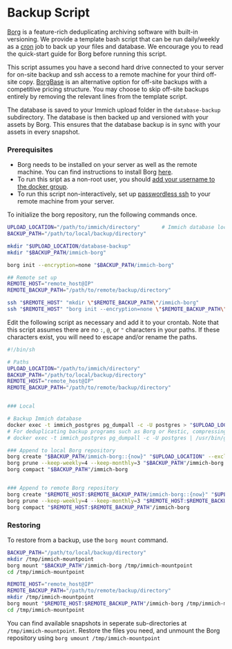# Backup Script

[Borg](https://www.borgbackup.org/) is a feature-rich deduplicating archiving software with built-in versioning. We provide a template bash script that can be run daily/weekly as a [cron](https://wiki.archlinux.org/title/cron) job to back up your files and database. We encourage you to read the quick-start guide for Borg before running this script.

This script assumes you have a second hard drive connected to your server for on-site backup and ssh access to a remote machine for your third off-site copy. [BorgBase](https://www.borgbase.com/) is an alternative option for off-site backups with a competitive pricing structure. You may choose to skip off-site backups entirely by removing the relevant lines from the template script.

The database is saved to your Immich upload folder in the `database-backup` subdirectory. The database is then backed up and versioned with your assets by Borg. This ensures that the database backup is in sync with your assets in every snapshot.

### Prerequisites

- Borg needs to be installed on your server as well as the remote machine. You can find instructions to install Borg [here](https://borgbackup.readthedocs.io/en/latest/installation.html).
- To run this sript as a non-root user, you should [add your username to the docker group](https://docs.docker.com/engine/install/linux-postinstall/).
- To run this script non-interactively, set up [passwordless ssh](https://www.redhat.com/sysadmin/passwordless-ssh) to your remote machine from your server.

To initialize the borg repository, run the following commands once.

```bash title='Borg set-up'
UPLOAD_LOCATION="/path/to/immich/directory"       # Immich database location, as set in your .env file
BACKUP_PATH="/path/to/local/backup/directory"

mkdir "$UPLOAD_LOCATION/database-backup"
mkdir "$BACKUP_PATH/immich-borg"

borg init --encryption=none "$BACKUP_PATH/immich-borg"

## Remote set up
REMOTE_HOST="remote_host@IP"
REMOTE_BACKUP_PATH="/path/to/remote/backup/directory"

ssh "$REMOTE_HOST" "mkdir \"$REMOTE_BACKUP_PATH\"/immich-borg"
ssh "$REMOTE_HOST" "borg init --encryption=none \"$REMOTE_BACKUP_PATH\"/immich-borg"
```

Edit the following script as necessary and add it to your crontab. Note that this script assumes there are no `:`, `@`, or `"` characters in your paths. If these characters exist, you will need to escape and/or rename the paths.
```bash title='Borg backup template'
#!/bin/sh

# Paths
UPLOAD_LOCATION="/path/to/immich/directory"
BACKUP_PATH="/path/to/local/backup/directory"
REMOTE_HOST="remote_host@IP"
REMOTE_BACKUP_PATH="/path/to/remote/backup/directory"


### Local

# Backup Immich database
docker exec -t immich_postgres pg_dumpall -c -U postgres > "$UPLOAD_LOCATION"/database-backup/immich-database.sql
# For deduplicating backup programs such as Borg or Restic, compressing the content can increase backup size by making it harder to deduplicate. If you are using a different program or still prefer to compress, you can use the following command instead:
# docker exec -t immich_postgres pg_dumpall -c -U postgres | /usr/bin/gzip --rsyncable > "$UPLOAD_LOCATION"/database-backup/immich-database.sql.gz

### Append to local Borg repository
borg create "$BACKUP_PATH/immich-borg::{now}" "$UPLOAD_LOCATION" --exclude "$UPLOAD_LOCATION"/thumbs/ --exclude "$UPLOAD_LOCATION"/encoded-video/
borg prune --keep-weekly=4 --keep-monthly=3 "$BACKUP_PATH"/immich-borg
borg compact "$BACKUP_PATH"/immich-borg


### Append to remote Borg repository
borg create "$REMOTE_HOST:$REMOTE_BACKUP_PATH/immich-borg::{now}" "$UPLOAD_LOCATION" --exclude "$UPLOAD_LOCATION"/thumbs/ --exclude "$UPLOAD_LOCATION"/encoded-video/
borg prune --keep-weekly=4 --keep-monthly=3 "$REMOTE_HOST:$REMOTE_BACKUP_PATH"/immich-borg
borg compact "$REMOTE_HOST:$REMOTE_BACKUP_PATH"/immich-borg
```

### Restoring

To restore from a backup, use the `borg mount` command.

```bash title='Restore from local backup'
BACKUP_PATH="/path/to/local/backup/directory"
mkdir /tmp/immich-mountpoint
borg mount "$BACKUP_PATH"/immich-borg /tmp/immich-mountpoint
cd /tmp/immich-mountpoint
```

```bash title='Restore from remote backup'
REMOTE_HOST="remote_host@IP"
REMOTE_BACKUP_PATH="/path/to/remote/backup/directory"
mkdir /tmp/immich-mountpoint
borg mount "$REMOTE_HOST:$REMOTE_BACKUP_PATH"/immich-borg /tmp/immich-mountpoint
cd /tmp/immich-mountpoint
```

You can find available snapshots in seperate sub-directories at `/tmp/immich-mountpoint`. Restore the files you need, and unmount the Borg repository using `borg umount /tmp/immich-mountpoint`
